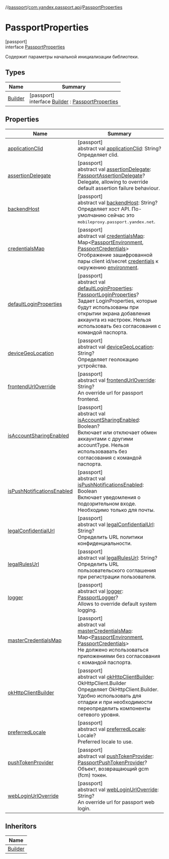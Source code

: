 //[passport](../../../index.md)/[com.yandex.passport.api](../index.md)/[PassportProperties](index.md)

# PassportProperties

[passport]\
interface [PassportProperties](index.md)

Содержит параметры начальной инициализации библиотеки.

## Types

| Name | Summary |
|---|---|
| [Builder](-builder/index.md) | [passport]<br>interface [Builder](-builder/index.md) : [PassportProperties](index.md) |

## Properties

| Name | Summary |
|---|---|
| [applicationClid](application-clid.md) | [passport]<br>abstract val [applicationClid](application-clid.md): String?<br>Определяет clid. |
| [assertionDelegate](assertion-delegate.md) | [passport]<br>abstract val [assertionDelegate](assertion-delegate.md): [PassportAssertionDelegate](../-passport-assertion-delegate/index.md)?<br>Delegate, allowing to override default assertion failure behaviour. |
| [backendHost](backend-host.md) | [passport]<br>abstract val [backendHost](backend-host.md): String?<br>Определяет хост API. По-умолчанию сейчас это <tt>mobileproxy.passport.yandex.net</tt>. |
| [credentialsMap](credentials-map.md) | [passport]<br>abstract val [credentialsMap](credentials-map.md): Map&lt;[PassportEnvironment](../-passport-environment/index.md), [PassportCredentials](../-passport-credentials/index.md)&gt;<br>Отображение зашифрованной пары client id/secret [credentials](../-passport-credentials/index.md) к окружению [environment](../-passport-environment/index.md). |
| [defaultLoginProperties](default-login-properties.md) | [passport]<br>abstract val [defaultLoginProperties](default-login-properties.md): [PassportLoginProperties](../-passport-login-properties/index.md)?<br>Задает LoginProperties, которые будут использованы при открытии экрана добавления аккаунта из настроек. Нельзя использовать без согласования с командой паспорта. |
| [deviceGeoLocation](device-geo-location.md) | [passport]<br>abstract val [deviceGeoLocation](device-geo-location.md): String?<br>Определяет геолокацию устройства. |
| [frontendUrlOverride](frontend-url-override.md) | [passport]<br>abstract val [frontendUrlOverride](frontend-url-override.md): String?<br>An override url for passport frontend. |
| [isAccountSharingEnabled](is-account-sharing-enabled.md) | [passport]<br>abstract val [isAccountSharingEnabled](is-account-sharing-enabled.md): Boolean?<br>Включает или отключает обмен аккаунтами с другими accountType. Нельзя использовавать без согласования с командой паспорта. |
| [isPushNotificationsEnabled](is-push-notifications-enabled.md) | [passport]<br>abstract val [isPushNotificationsEnabled](is-push-notifications-enabled.md): Boolean<br>Включает уведомления о подозрительном входе. Необходимо только для почты. |
| [legalConfidentialUrl](legal-confidential-url.md) | [passport]<br>abstract val [legalConfidentialUrl](legal-confidential-url.md): String?<br>Определить URL политики конфиденциальности. |
| [legalRulesUrl](legal-rules-url.md) | [passport]<br>abstract val [legalRulesUrl](legal-rules-url.md): String?<br>Определить URL пользовательского соглашения при регистрации пользователя. |
| [logger](logger.md) | [passport]<br>abstract val [logger](logger.md): [PassportLogger](../-passport-logger/index.md)?<br>Allows to override default system logging. |
| [masterCredentialsMap](master-credentials-map.md) | [passport]<br>abstract val [masterCredentialsMap](master-credentials-map.md): Map&lt;[PassportEnvironment](../-passport-environment/index.md), [PassportCredentials](../-passport-credentials/index.md)&gt;<br>Не должено использоваться приложениями без согласования с командой паспорта. |
| [okHttpClientBuilder](ok-http-client-builder.md) | [passport]<br>abstract val [okHttpClientBuilder](ok-http-client-builder.md): OkHttpClient.Builder<br>Определяет OkHttpClient.Builder. Удобно использовать для отладки и при необходимости переопределить компоненты сетевого уровня. |
| [preferredLocale](preferred-locale.md) | [passport]<br>abstract val [preferredLocale](preferred-locale.md): Locale?<br>Preferred locale to use. |
| [pushTokenProvider](push-token-provider.md) | [passport]<br>abstract val [pushTokenProvider](push-token-provider.md): [PassportPushTokenProvider](../-passport-push-token-provider/index.md)?<br>Объект, возвращающий gcm (fcm) токен. |
| [webLoginUrlOverride](web-login-url-override.md) | [passport]<br>abstract val [webLoginUrlOverride](web-login-url-override.md): String?<br>An override url for passport web login. |

## Inheritors

| Name |
|---|
| [Builder](-builder/index.md) |
